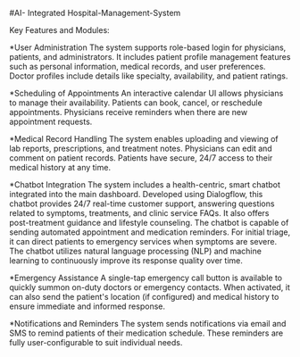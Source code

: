 #AI- Integrated Hospital-Management-System


Key Features and Modules:

*User Administration
    The system supports role-based login for physicians, patients, and administrators. It includes patient profile management features such as personal information, medical records, and user preferences. Doctor profiles include details like specialty, availability, and patient ratings.

*Scheduling of Appointments
    An interactive calendar UI allows physicians to manage their availability. Patients can book, cancel, or reschedule appointments. Physicians receive reminders when there are new appointment requests.

*Medical Record Handling
    The system enables uploading and viewing of lab reports, prescriptions, and treatment notes. Physicians can edit and comment on patient records. Patients have secure, 24/7 access to their medical history at any time.

*Chatbot Integration
    The system includes a health-centric, smart chatbot integrated into the main dashboard. Developed using Dialogflow, this chatbot provides 24/7 real-time customer support, answering questions related to symptoms, treatments, and clinic service FAQs. It also offers post-treatment guidance and lifestyle counseling. The chatbot is capable of sending automated appointment and medication reminders. For initial triage, it can direct patients to emergency services when symptoms are severe. The chatbot utilizes natural language processing (NLP) and machine learning to continuously improve its response quality over time.

*Emergency Assistance
    A single-tap emergency call button is available to quickly summon on-duty doctors or emergency contacts. When activated, it can also send the patient's location (if configured) and medical history to ensure immediate and informed response.

*Notifications and Reminders
    The system sends notifications via email and SMS to remind patients of their medication schedule. These reminders are fully user-configurable to suit individual needs.


    
